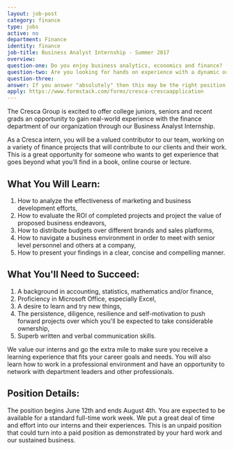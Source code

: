 ```yaml
---
layout: job-post
category: finance
type: jobs
active: no
department: Finance
identity: finance
job-title: Business Analyst Internship - Summer 2017
overview:
question-one: Do you enjoy business analytics, economics and finance?
question-two: Are you looking for hands on experience with a dynamic organization?
question-three:
answer: If you answer "absolutely" then this may be the right position for you!
apply: https://www.formstack.com/forms/cresca-crescaapplication
---
```


The Cresca Group is excited to offer college juniors, seniors and recent grads an opportunity to gain real-world experience with the finance department of our organization through our Business Analyst Internship.

As a Cresca intern, you will be a valued contributor to our team, working on a variety of finance projects that will contribute to our clients and their work. This is a great opportunity for someone who wants to get experience that goes beyond what you’ll find in a book, online course or lecture.

## What You Will Learn:
1. How to analyze the effectiveness of marketing and business development efforts,
2. How to evaluate the ROI of completed projects and project the value of proposed business endeavors,
3. How to distribute budgets over different brands and sales platforms,
4. How to navigate a business environment in order to meet with senior level personnel and others at a company,
5. How to present your findings in a clear, concise and compelling manner.

## What You'll Need to Succeed:
1. A background in accounting, statistics, mathematics and/or finance,
2. Proficiency in Microsoft Office, especially Excel,
3. A desire to learn and try new things,
4. The persistence, diligence, resilience and self-motivation to push forward projects over which you'll be expected to take considerable ownership,
5. Superb written and verbal communication skills.

We value our interns and go the extra mile to make sure you receive a learning experience that fits your career goals and needs. You will also learn how to work in a professional environment and have an opportunity to network with department leaders and other professionals.

## Position Details:
The position begins June 12th and ends August 4th. You are expected to be available for a standard full-time work week.
We put a great deal of time and effort into our interns and their experiences. This is an unpaid position that could turn into a paid position as demonstrated by your hard work and our sustained business.
